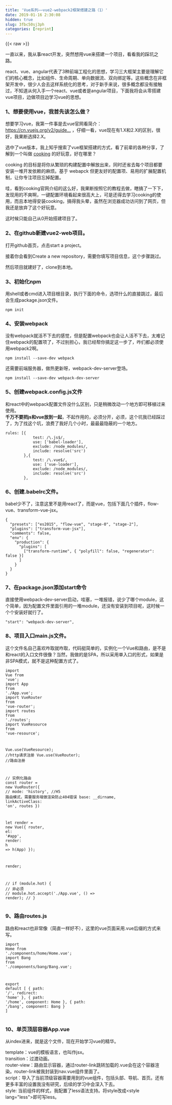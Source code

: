 ```yaml
---
title: 'Vue系列——vue2-webpack2框架搭建之路（1）' 
date: 2019-01-16 2:30:08
hidden: true
slug: 3fbc50sj3ph
categories: [reprint]
---
```


{{< raw >}}

                    
<p>一直以来，我从事react开发，突然想用vue来搭建一个项目，看看我的踩坑之路。</p>
<p>react、vue、angular代表了3种前端工程化的思想，学习三大框架主要是理解它们的核心概念，比如组件、生命周期、单向数据流、双向绑定等。这些概念在非框架开发中，很少人会去这样系统化的思考，对于新手来说，很多概念都没有接触过，不知道从何入手一个react、vue或者是angular项目，下面我将会从零搭建vue项目，边做项目边学习vue的思想。</p>
<h3 id="articleHeader0"><strong>1、想要使用vue，我首先该怎么做？</strong></h3>
<p>想要学习vue，我第一件事是去vue官网看简介：<a href="https://cn.vuejs.org/v2/guide/installation.html" rel="nofollow noreferrer" target="_blank"></a><a href="https://cn.vuejs.org/v2/guide/installation.html" rel="nofollow noreferrer" target="_blank">https://cn.vuejs.org/v2/guide...</a> ，仔细一看，vue现在有1.X和2.X的区别，很好，我果断选择2.X。</p>
<p>选中了vue版本，我上知乎搜索了vue框架搭建的方式，看了前辈的各种分享，了解到一个叫做 <a href="http://elemefe.github.io/cooking/" rel="nofollow noreferrer" target="_blank">cooking</a> 的好玩意，好在哪里？</p>
<p>cooking 的目标是将你从繁琐的构建配置中解放出来，同时还省去每个项目都要安装一堆开发依赖的麻烦。基于 webapck 但更友好的配置项、易用的扩展配置机制，让你专注项目忘掉配置。</p>
<p>哇，看到cooking官网介绍的这么好，我果断按照它的教程去做，瞎搞了一下下，发现用的不爽啊，一键配置环境看起来很高大上，可是还得去学习cooking的使用，而且本地得安装cooking，搞得我头晕，虽然在浏览器成功访问到了网页，但我还是放弃了这个好玩意。</p>
<p>这时候只能自己从0开始搭建项目了。</p>
<h3 id="articleHeader1"><strong>2、在github新建vue2-web项目。</strong></h3>
<p>打开github首页，点击start a project。</p>
<p>接着你会看到Create a new repository，需要你填写项目信息，这个步骤跳过。</p>
<p>然后项目就建好了，clone到本地。</p>
<h3 id="articleHeader2"><strong>3、初始化npm</strong></h3>
<p>用shell或者cmd进入项目根目录，执行下面的命令，选项什么的直接跳过，最后会生成package.json文件。</p>
<div class="widget-codetool" style="display:none;">
      <div class="widget-codetool--inner">
      <span class="selectCode code-tool" data-toggle="tooltip" data-placement="top" title="" data-original-title="全选"></span>
      <span type="button" class="copyCode code-tool" data-toggle="tooltip" data-placement="top" data-clipboard-text="npm init" title="" data-original-title="复制"></span>
      <span type="button" class="saveToNote code-tool" data-toggle="tooltip" data-placement="top" title="" data-original-title="放进笔记"></span>
      </div>
      </div><pre class="hljs coffeescript"><code style="word-break: break-word; white-space: initial;"><span class="hljs-built_in">npm</span> init</code></pre>
<h3 id="articleHeader3"><strong>4、安装webpack</strong></h3>
<p>没有webpack就活不下去的感觉，但是配置webpack也会让人活不下去，太难记住webpack的配置项了，不过别担心，我已经帮你搞定这一步了，咋们都必须使用webpack2啊。</p>
<div class="widget-codetool" style="display:none;">
      <div class="widget-codetool--inner">
      <span class="selectCode code-tool" data-toggle="tooltip" data-placement="top" title="" data-original-title="全选"></span>
      <span type="button" class="copyCode code-tool" data-toggle="tooltip" data-placement="top" data-clipboard-text="npm install --save-dev webpack" title="" data-original-title="复制"></span>
      <span type="button" class="saveToNote code-tool" data-toggle="tooltip" data-placement="top" title="" data-original-title="放进笔记"></span>
      </div>
      </div><pre class="hljs q"><code style="word-break: break-word; white-space: initial;">npm install --<span class="hljs-built_in">save</span>-<span class="hljs-built_in">dev</span> webpack</code></pre>
<p>还需要前端服务器，做热更新呀，webpack-dev-server登场。</p>
<div class="widget-codetool" style="display:none;">
      <div class="widget-codetool--inner">
      <span class="selectCode code-tool" data-toggle="tooltip" data-placement="top" title="" data-original-title="全选"></span>
      <span type="button" class="copyCode code-tool" data-toggle="tooltip" data-placement="top" data-clipboard-text="npm install --save-dev webpack-dev-server" title="" data-original-title="复制"></span>
      <span type="button" class="saveToNote code-tool" data-toggle="tooltip" data-placement="top" title="" data-original-title="放进笔记"></span>
      </div>
      </div><pre class="hljs q"><code style="word-break: break-word; white-space: initial;">npm install --<span class="hljs-built_in">save</span>-<span class="hljs-built_in">dev</span> webpack-<span class="hljs-built_in">dev</span>-server</code></pre>
<h3 id="articleHeader4"><strong>5、创建webpack.config.js文件</strong></h3>
<p>和react中的webpack配置文件没什么区别，只是稍微改动一个地方即可移植过来使用。<br><strong>千万不要把js和vue放到一起</strong>，不起作用的，必须分开，必须，这个坑我已经踩过了，为了找这个坑，浪费了我好几个小时，最最最隐蔽的一个地方。</p>
<div class="widget-codetool" style="display:none;">
      <div class="widget-codetool--inner">
      <span class="selectCode code-tool" data-toggle="tooltip" data-placement="top" title="" data-original-title="全选"></span>
      <span type="button" class="copyCode code-tool" data-toggle="tooltip" data-placement="top" data-clipboard-text="rules: [{
            test: /\.js$/,
            use: ['babel-loader'],
            exclude: /node_modules/,
            include: resolve('src')
        },{
            test: /\.vue$/,
            use: ['vue-loader'],
            exclude: /node_modules/,
            include: resolve('src')
        }," title="" data-original-title="复制"></span>
      <span type="button" class="saveToNote code-tool" data-toggle="tooltip" data-placement="top" title="" data-original-title="放进笔记"></span>
      </div>
      </div><pre class="hljs gradle"><code>rules: [{
            test: <span class="hljs-regexp">/\.js$/</span>,
            use: [<span class="hljs-string">'babel-loader'</span>],
            <span class="hljs-keyword">exclude</span>: <span class="hljs-regexp">/node_modules/</span>,
            <span class="hljs-keyword">include</span>: resolve(<span class="hljs-string">'src'</span>)
        },{
            test: <span class="hljs-regexp">/\.vue$/</span>,
            use: [<span class="hljs-string">'vue-loader'</span>],
            <span class="hljs-keyword">exclude</span>: <span class="hljs-regexp">/node_modules/</span>,
            <span class="hljs-keyword">include</span>: resolve(<span class="hljs-string">'src'</span>)
        },</code></pre>
<h3 id="articleHeader5"><strong>6、创建.babelrc文件。</strong></h3>
<p>babel少不了，注意这里不是用react了，而是vue，包括下面几个插件，flow-vue、transform-vue-jsx。</p>
<div class="widget-codetool" style="display:none;">
      <div class="widget-codetool--inner">
      <span class="selectCode code-tool" data-toggle="tooltip" data-placement="top" title="" data-original-title="全选"></span>
      <span type="button" class="copyCode code-tool" data-toggle="tooltip" data-placement="top" data-clipboard-text="{
  &quot;presets&quot;: [&quot;es2015&quot;, &quot;flow-vue&quot;, &quot;stage-0&quot;, &quot;stage-2&quot;],
  &quot;plugins&quot;: [&quot;transform-vue-jsx&quot;],
  &quot;comments&quot;: false,
  &quot;env&quot;: {
    &quot;production&quot;: {
      &quot;plugins&quot;: [
        [&quot;transform-runtime&quot;, { &quot;polyfill&quot;: false, &quot;regenerator&quot;: false }]
      ]
    }
  }
}" title="" data-original-title="复制"></span>
      <span type="button" class="saveToNote code-tool" data-toggle="tooltip" data-placement="top" title="" data-original-title="放进笔记"></span>
      </div>
      </div><pre class="hljs json"><code>{
  <span class="hljs-attr">"presets"</span>: [<span class="hljs-string">"es2015"</span>, <span class="hljs-string">"flow-vue"</span>, <span class="hljs-string">"stage-0"</span>, <span class="hljs-string">"stage-2"</span>],
  <span class="hljs-attr">"plugins"</span>: [<span class="hljs-string">"transform-vue-jsx"</span>],
  <span class="hljs-attr">"comments"</span>: <span class="hljs-literal">false</span>,
  <span class="hljs-attr">"env"</span>: {
    <span class="hljs-attr">"production"</span>: {
      <span class="hljs-attr">"plugins"</span>: [
        [<span class="hljs-string">"transform-runtime"</span>, { <span class="hljs-attr">"polyfill"</span>: <span class="hljs-literal">false</span>, <span class="hljs-attr">"regenerator"</span>: <span class="hljs-literal">false</span> }]
      ]
    }
  }
}</code></pre>
<h3 id="articleHeader6"><strong>7、在package.json添加start命令</strong></h3>
<p>直接使用webpack-dev-server启动，哇塞，一堆报错，说少了哪个module，这个简单，因为配置文件里面引用的一堆module，还没有安装到项目呢，这时候一个个安装好就行了。</p>
<div class="widget-codetool" style="display:none;">
      <div class="widget-codetool--inner">
      <span class="selectCode code-tool" data-toggle="tooltip" data-placement="top" title="" data-original-title="全选"></span>
      <span type="button" class="copyCode code-tool" data-toggle="tooltip" data-placement="top" data-clipboard-text="&quot;start&quot;: &quot;webpack-dev-server&quot;," title="" data-original-title="复制"></span>
      <span type="button" class="saveToNote code-tool" data-toggle="tooltip" data-placement="top" title="" data-original-title="放进笔记"></span>
      </div>
      </div><pre class="hljs sql"><code style="word-break: break-word; white-space: initial;">"<span class="hljs-keyword">start</span><span class="hljs-string">": "</span>webpack-dev-<span class="hljs-keyword">server</span><span class="hljs-string">",</span></code></pre>
<h3 id="articleHeader7"><strong>8、项目入口main.js文件。</strong></h3>
<p>这个文件名自己喜欢咋取就咋取，代码挺简单的，实例化一个Vue和路由，是不是和react的入口文件很像？当然，我做的是SPA，所以采用单入口的形式，如果是非SPA模式，就不是这种配置方式了。</p>
<div class="widget-codetool" style="display:none;">
      <div class="widget-codetool--inner">
      <span class="selectCode code-tool" data-toggle="tooltip" data-placement="top" title="" data-original-title="全选"></span>
      <span type="button" class="copyCode code-tool" data-toggle="tooltip" data-placement="top" data-clipboard-text="import Vue from 'vue';
import App from './App.vue';
import VueRouter from 'vue-router';
import routes from './routes';
import VueResource from 'vue-resource';

Vue.use(VueResource); //http请求注册
Vue.use(VueRouter); //路由注册

// 实例化路由
const router = new VueRouter({
    // mode: 'history', //H5 路由模式，需要服务端做渲染防止404错误
    base: __dirname,
    linkActiveClass: 'on',
    routes
})

let render = new Vue({
    router,
    el: '#app',
    render: h => h(App)
});

render;

// if (module.hot) {
//     非必须
//     module.hot.accept('./App.vue', () => render);
// }
" title="" data-original-title="复制"></span>
      <span type="button" class="saveToNote code-tool" data-toggle="tooltip" data-placement="top" title="" data-original-title="放进笔记"></span>
      </div>
      </div><pre class="hljs javascript"><code><span class="hljs-keyword">import</span> Vue <span class="hljs-keyword">from</span> <span class="hljs-string">'vue'</span>;
<span class="hljs-keyword">import</span> App <span class="hljs-keyword">from</span> <span class="hljs-string">'./App.vue'</span>;
<span class="hljs-keyword">import</span> VueRouter <span class="hljs-keyword">from</span> <span class="hljs-string">'vue-router'</span>;
<span class="hljs-keyword">import</span> routes <span class="hljs-keyword">from</span> <span class="hljs-string">'./routes'</span>;
<span class="hljs-keyword">import</span> VueResource <span class="hljs-keyword">from</span> <span class="hljs-string">'vue-resource'</span>;

Vue.use(VueResource); <span class="hljs-comment">//http请求注册</span>
Vue.use(VueRouter); <span class="hljs-comment">//路由注册</span>

<span class="hljs-comment">// 实例化路由</span>
<span class="hljs-keyword">const</span> router = <span class="hljs-keyword">new</span> VueRouter({
    <span class="hljs-comment">// mode: 'history', //H5 路由模式，需要服务端做渲染防止404错误</span>
    base: __dirname,
    <span class="hljs-attr">linkActiveClass</span>: <span class="hljs-string">'on'</span>,
    routes
})

<span class="hljs-keyword">let</span> render = <span class="hljs-keyword">new</span> Vue({
    router,
    <span class="hljs-attr">el</span>: <span class="hljs-string">'#app'</span>,
    <span class="hljs-attr">render</span>: <span class="hljs-function"><span class="hljs-params">h</span> =&gt;</span> h(App)
});

render;

<span class="hljs-comment">// if (module.hot) {</span>
<span class="hljs-comment">//     非必须</span>
<span class="hljs-comment">//     module.hot.accept('./App.vue', () =&gt; render);</span>
<span class="hljs-comment">// }</span>
</code></pre>
<h3 id="articleHeader8"><strong>9、路由routes.js</strong></h3>
<p>路由和react也非常像（简直一样好不），这里的vue页面采用.vue后缀的方式来写。</p>
<div class="widget-codetool" style="display:none;">
      <div class="widget-codetool--inner">
      <span class="selectCode code-tool" data-toggle="tooltip" data-placement="top" title="" data-original-title="全选"></span>
      <span type="button" class="copyCode code-tool" data-toggle="tooltip" data-placement="top" data-clipboard-text="import Home from './components/home/Home.vue';
import Bang from './components/bang/Bang.vue';

export default [
    {
        path: '/',
        redirect: 'home'
    },
    {
        path: '/home',
        component: Home
    },
    {
        path: '/bang',
        component: Bang
    }
]" title="" data-original-title="复制"></span>
      <span type="button" class="saveToNote code-tool" data-toggle="tooltip" data-placement="top" title="" data-original-title="放进笔记"></span>
      </div>
      </div><pre class="hljs coffeescript"><code><span class="hljs-keyword">import</span> Home <span class="hljs-keyword">from</span> <span class="hljs-string">'./components/home/Home.vue'</span>;
<span class="hljs-keyword">import</span> Bang <span class="hljs-keyword">from</span> <span class="hljs-string">'./components/bang/Bang.vue'</span>;

<span class="hljs-keyword">export</span> <span class="hljs-keyword">default</span> [
    {
        path: <span class="hljs-string">'/'</span>,
        redirect: <span class="hljs-string">'home'</span>
    },
    {
        path: <span class="hljs-string">'/home'</span>,
        component: Home
    },
    {
        path: <span class="hljs-string">'/bang'</span>,
        component: Bang
    }
]</code></pre>
<h3 id="articleHeader9"><strong>10、单页顶层容器App.vue</strong></h3>
<p>从index进来，就是这个文件，现在开始学习vue的精华。</p>
<p>template：vue的模板语言，也叫作jsx。<br>transition：过渡动画。<br>router-view：路由显示容器，通过router-link跳转加载的.vue会在这个容器渲染。router-link被我封装到nav.vue组件里面了。<br>script：导入了当前顶级容器需要用到的vue组件，包括头部、导航、首页。还有更多丰富的设置我没有研究，后续的学习中会深入下去。<br>style: 当前组件的样式，我配置了less语法支持。将style改成&lt;style lang="less"&gt;即可写less。</p>
<div class="widget-codetool" style="display:none;">
      <div class="widget-codetool--inner">
      <span class="selectCode code-tool" data-toggle="tooltip" data-placement="top" title="" data-original-title="全选"></span>
      <span type="button" class="copyCode code-tool" data-toggle="tooltip" data-placement="top" data-clipboard-text="<template>
    <div>
        <app-header logo=&quot;logo&quot; ></app-header>
        <app-nav></app-nav>
        <transition name=&quot;fade&quot; mode=&quot;out-in&quot;>
            <router-view class=&quot;view&quot;></router-view>
        </transition>
    </div>
</template>

<script>
    import Header from './components/common/Header.vue';
    import Nav from './components/common/Nav.vue';
    import Home from './components/home/Home.vue';
    export default {
        name: 'App',
        components: {
            &quot;app-header&quot;: Header,
            &quot;app-nav&quot;: Nav,
            &quot;app-home&quot;: Home
        }
    };
</script>

<style>
    body, html {
        font-size: 12px;
        margin: 0;
        padding: 0;
    }
</style>" title="" data-original-title="复制"></span>
      <span type="button" class="saveToNote code-tool" data-toggle="tooltip" data-placement="top" title="" data-original-title="放进笔记"></span>
      </div>
      </div><pre class="hljs xml"><code><span class="hljs-tag">&lt;<span class="hljs-name">template</span>&gt;</span>
    <span class="hljs-tag">&lt;<span class="hljs-name">div</span>&gt;</span>
        <span class="hljs-tag">&lt;<span class="hljs-name">app-header</span> <span class="hljs-attr">logo</span>=<span class="hljs-string">"logo"</span> &gt;</span><span class="hljs-tag">&lt;/<span class="hljs-name">app-header</span>&gt;</span>
        <span class="hljs-tag">&lt;<span class="hljs-name">app-nav</span>&gt;</span><span class="hljs-tag">&lt;/<span class="hljs-name">app-nav</span>&gt;</span>
        <span class="hljs-tag">&lt;<span class="hljs-name">transition</span> <span class="hljs-attr">name</span>=<span class="hljs-string">"fade"</span> <span class="hljs-attr">mode</span>=<span class="hljs-string">"out-in"</span>&gt;</span>
            <span class="hljs-tag">&lt;<span class="hljs-name">router-view</span> <span class="hljs-attr">class</span>=<span class="hljs-string">"view"</span>&gt;</span><span class="hljs-tag">&lt;/<span class="hljs-name">router-view</span>&gt;</span>
        <span class="hljs-tag">&lt;/<span class="hljs-name">transition</span>&gt;</span>
    <span class="hljs-tag">&lt;/<span class="hljs-name">div</span>&gt;</span>
<span class="hljs-tag">&lt;/<span class="hljs-name">template</span>&gt;</span>

<span class="hljs-tag">&lt;<span class="hljs-name">script</span>&gt;</span><span class="javascript">
    <span class="hljs-keyword">import</span> Header <span class="hljs-keyword">from</span> <span class="hljs-string">'./components/common/Header.vue'</span>;
    <span class="hljs-keyword">import</span> Nav <span class="hljs-keyword">from</span> <span class="hljs-string">'./components/common/Nav.vue'</span>;
    <span class="hljs-keyword">import</span> Home <span class="hljs-keyword">from</span> <span class="hljs-string">'./components/home/Home.vue'</span>;
    <span class="hljs-keyword">export</span> <span class="hljs-keyword">default</span> {
        <span class="hljs-attr">name</span>: <span class="hljs-string">'App'</span>,
        <span class="hljs-attr">components</span>: {
            <span class="hljs-string">"app-header"</span>: Header,
            <span class="hljs-string">"app-nav"</span>: Nav,
            <span class="hljs-string">"app-home"</span>: Home
        }
    };
</span><span class="hljs-tag">&lt;/<span class="hljs-name">script</span>&gt;</span>

<span class="hljs-tag">&lt;<span class="hljs-name">style</span>&gt;</span><span class="css">
    <span class="hljs-selector-tag">body</span>, <span class="hljs-selector-tag">html</span> {
        <span class="hljs-attribute">font-size</span>: <span class="hljs-number">12px</span>;
        <span class="hljs-attribute">margin</span>: <span class="hljs-number">0</span>;
        <span class="hljs-attribute">padding</span>: <span class="hljs-number">0</span>;
    }
</span><span class="hljs-tag">&lt;/<span class="hljs-name">style</span>&gt;</span></code></pre>
<p>踩坑的过程中，也遇到了好几个报错情况，最后都圆满解决了。<br>如果你想看更详细的vue组件代码，可以看具体项目：<a href="https://github.com/hyy1115/vue2-web" rel="nofollow noreferrer" target="_blank"></a><a href="https://github.com/hyy1115/vue2-web" rel="nofollow noreferrer" target="_blank">https://github.com/hyy1115/vu...</a></p>
<p>接下来我会继续完善该项目，探究一个更加灵活的vue架构实现。</p>
<h3 id="articleHeader10">运行效果图:<a href="https://hyy1115.github.io/blog/" rel="nofollow noreferrer" target="_blank">vue-酷我demo</a>
</h3>
<p><span class="img-wrap"><img data-src="/img/bVMsyF?w=321&amp;h=600" src="https://static.alili.tech/img/bVMsyF?w=321&amp;h=600" alt="效果图" title="效果图" style="cursor: pointer;"></span></p>
<p>下一章：<a href="https://segmentfault.com/a/1190000009143923">vue2封装swiper轮播组件（2）</a></p>
<p><strong>如果文章对你有帮助，请点击一下推荐。</strong></p>

                
{{< /raw >}}

# 版权声明
本文资源来源互联网，仅供学习研究使用，版权归该资源的合法拥有者所有，

本文仅用于学习、研究和交流目的。转载请注明出处、完整链接以及原作者。

原作者若认为本站侵犯了您的版权，请联系我们，我们会立即删除！

## 原文标题
Vue系列——vue2-webpack2框架搭建之路（1）

## 原文链接
[https://segmentfault.com/a/1190000009127162](https://segmentfault.com/a/1190000009127162)

